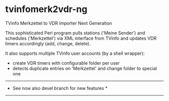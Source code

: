 tvinfomerk2vdr-ng
=================

TVinfo Merkzettel to VDR Importer Next Generation


This sophisticated Perl program pulls stations ('Meine Sender') and schedules ('Merkzettel') via XML interface from TVinfo and updates VDR timers accordingly (add, change, delete).

It also supports multiple TVinfo user accounts (by a shell wrapper):
 - create VDR timers with configurable folder per user
 - detects duplicate entries on 'Merkzettel' and change folder to special one

**********************************************
* See now also devel branch for new features *
**********************************************
